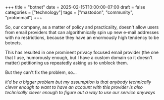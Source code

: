 +++
title = "botnet"
date = 2025-02-15T10:00:00-07:00
draft = false
categories = ["technology"]
tags = ["mastodon", "community", "protonmail"]
+++

So, our company, as a matter of policy and practicality, doesn't allow users from email providers that can algorithmically spin up new e-mail addresses with no restrictions, because they have an enormously high tendency to be botnets.

This has resulted in one prominent privacy focused email provider (the one that I use, humorously enough, but I have a custom domain so it doesn't matter) petitioning us repeatedly asking us to unblock them.

But they can't fix the problem, so...

_it'd be a bigger problem but my assumption is that anybody technically clever enough to want to have an account with this provider is also technically clever enough to figure out a way to use our service anyways_